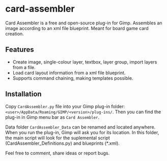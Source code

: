 # card-assembler

Card Assembler is a free and open-source plug-in for Gimp. Assembles an image according to an xml file blueprint. Meant for board game card creation.

## Features

* Create image, single-colour layer, textbox, layer group, import layers from a file.
* Load card layout information from a xml file blueprint.
* Supports command chaining, making templates possible.

## Installation

Copy `CardAssembler.py` file into your Gimp plug-in folder: `<user>/AppData/Roaming/GIMP/<version>/plug-ins/`. Then you can find the plug-in in Gimp menu bar as `Card Assembler`.

Data folder `CardAssembler_Data` can be renamed and located anywhere. When you run the plug-in, Gimp will ask you for its location. In this folder, the main script will look for the suplemental script (CardAssembler_Definitions.py) and blueprints (*.xml).



Feel free to comment, share ideas or report bugs.
